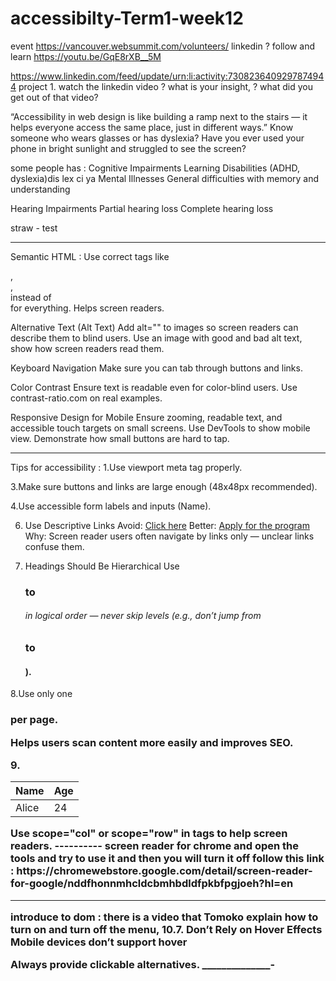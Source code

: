 # accessibilty-Term1-week12
event 
https://vancouver.websummit.com/volunteers/
linkedin ? follow and learn 
https://youtu.be/GqE8rXB__5M

https://www.linkedin.com/feed/update/urn:li:activity:7308236409297874944
project 1. 
watch the linkedin video ? what is your insight, ? what did you get out of that video? 

“Accessibility in web design is like building a ramp next to the stairs — it helps everyone access the same place, just in different ways.”
Know someone who wears glasses or has dyslexia?
Have you ever used your phone in bright sunlight and struggled to see the screen?

some people has : 
Cognitive Impairments
Learning Disabilities (ADHD, dyslexia)dis lex ci ya 
Mental Illnesses
General difficulties with memory and understanding

Hearing Impairments
Partial hearing loss
Complete hearing loss

straw - test 


____________
Semantic HTML	:
Use correct tags like <nav>, <main>, <section> instead of <div> for everything. Helps screen readers.	

Alternative Text (Alt Text)	Add alt="" to images so screen readers can describe them to blind users.	Use an image with good and bad alt text, show how screen readers read them.

Keyboard Navigation	Make sure you can tab through buttons and links.	

Color Contrast	Ensure text is readable even for color-blind users.	Use  contrast-ratio.com on real examples.

Responsive Design for Mobile	Ensure zooming, readable text, and accessible touch targets on small screens.	Use DevTools to show mobile view. Demonstrate how small buttons are hard to tap.
____
Tips for accessibility : 
1.Use viewport meta tag properly.

3.Make sure buttons and links are large enough (48x48px recommended).

4.Use accessible form labels and inputs (<label for="name">Name</label>).


6. Use Descriptive Links
Avoid: <a href="#">Click here</a>
Better: <a href="/apply">Apply for the program</a>
Why: Screen reader users often navigate by links only — unclear links confuse them.

7. Headings Should Be Hierarchical
Use <h1> to <h6> in logical order — never skip levels (e.g., don’t jump from <h1> to <h4>).

8.Use only one <h1> per page.

Helps users scan content more easily and improves SEO.

9.<table>
  <thead>
    <tr><th scope="col">Name</th><th scope="col">Age</th></tr>
  </thead>
  <tbody>
    <tr><td>Alice</td><td>24</td></tr>
  </tbody>
</table>
Use scope="col" or scope="row" in <th> tags to help screen readers.
----------
screen reader for chrome and open the tools and try to use it and then you will turn it off follow this link : 
  https://chromewebstore.google.com/detail/screen-reader-for-google/nddfhonnmhcldcbmhbdldfpkbfpgjoeh?hl=en
  
----------

  introduce to dom : there is a video that Tomoko explain how to turn on and turn off the menu,
10.7. Don’t Rely on Hover Effects
Mobile devices don’t support hover

Always provide clickable alternatives.
______________-

